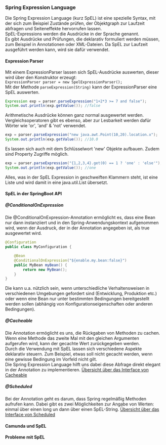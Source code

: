 ### Spring Expression Language
Die Spring Expression Language (kurz SpEL) ist eine spezielle Syntax, mit der sich zum Beispiel Zustände prüfen, der Objektgraph zur Laufzeit abfragen und Seiteneffekte hervorrufen lassen.  
SpEL-Expressions werden die Ausdrücke in der Sprache genannt.  
Es gibt Ausdrücke und Prüfungen, die deklarativ formuliert werden müssen, zum Beispiel in Annotationen oder XML-Dateien. Da SpEL zur Laufzeit ausgeführt werden kann, wird sie dafür verwendet.  

#### Expression Parser
Mit einem ExpressionParser lassen sich SpEL-Ausdrücke auswerten, dieser wird über den Konstruktor erzeugt:  
`ExpressionParser parser = new SpelExpressionParser();`  
Mit der Methode `parseExpression(String)` kann der ExpressionParser eine SpEL auswerten.
```java
Expression exp = parser.parseExpression("1+2*3 >= 7 and false");
System.out.println(exp.getValue()); //false
```
Arithmetische Ausdrücke können ganz normal ausgewertet werden. Vergleichsoperatoren gibt es ebenso, aber zur Lesbarkeit werden dafür Wörter wie 'or', 'and' & 'not' verwendet.  
  
```java
exp = parser.parseExpression("new java.awt.Point(10,20).location.x");
System.out.println(exp.getValue()); //10.0
```

Es lassen sich auch mit dem Schlüsselwort 'new' Objekte aufbauen. Zudem sind Property Zugriffe möglich.
  
```java
exp = parser.parseExpression("{1,2,3,4}.get(0) == 1 ? 'one' : 'else'");
System.out.println(exp.getValue()); //one
```
Alles, was in der SpEL Expression in geschweiften Klammern steht, ist eine Liste und wird damit in eine java.util.List übersetzt.
  

#### SpEL in der SpringBoot API
##### @ConditionalOnExpression
Die @ConditionalOnExpression-Annotation ermöglicht es, dass eine Bean nur dann instanziiert und in den Spring-Anwendungskontext aufgenommen wird, wenn der Ausdruck, der in der Annotation angegeben ist, als true ausgewertet wird.

```java
@Configuration
public class MyConfiguration {

    @Bean
    @ConditionalOnExpression("${enable.my.bean:false}")
    public MyBean myBean() {
        return new MyBean();
    }
}
```

Die kann u.a. nützlich sein, wenn unterschiedliche Verhaltensweisen in verschiedenen Umgebungen gefordert sind (Entwicklung, Produktion etc.) oder wenn eine Bean nur unter bestimmten Bedingungen bereitgestellt werden sollen (abhängig von Konfigurationseigenschaften oder anderen Bedingungen).

##### @Cacheable
Die Annotation ermöglicht es uns, die Rückgaben von Methoden zu cachen. Wenn eine Methode das zweite Mal mit den gleichen Argumenten aufgerufen wird, kann der gecachte Wert zurückgegeben werden.  
Durch die Verwendung mit SpEL lassen sich verschiedene Aspekte deklarativ steuern. Zum Beispiel, etwas soll nicht gecacht werden, wenn eine gewisse Bedingung im Vorfeld nicht gilt.  
Die Spring Expression Language hilft uns dabei diese Abfrage direkt elegant in der Annotation zu implementieren.
[Übersicht über das Interface von Cacheable](https://docs.spring.io/spring-framework/docs/current/javadoc-api/org/springframework/cache/annotation/Cacheable.html)

##### @Scheduled
Bei der Annotation geht es darum, dass Spring regelmäßig Methoden aufrufen kann. Dabei gibt es zwei Möglichkeiten zur Angabe von Werten: einmal über einen long un dann über einen SpEL-String.
[Übersicht über das Interface von Scheduled](https://docs.spring.io/spring-framework/docs/current/javadoc-api/org/springframework/scheduling/annotation/Scheduled.html)

#### Camunda und SpEL

#### Probleme mit SpEL
